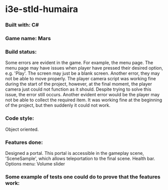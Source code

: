 # i3e-stld-humaira
### Built with: C#
### Game name: Mars
### Build status: 
Some errors are evident in the game. For example, the menu page. The menu page may have issues when player have pressed their desired option, e.g. 'Play'. The screen may just be a blank screen. Another error, they may not be able to move properly. The player camera script was working fine during the start of the project, however, at the final moment, the player camera just could not function as it should. Despite trying to solve this issue, the error still occurs. Another evident error would be the player may not be able to collect the required item. It was working fine at the beginning of the project, but then suddenly it could not work.
### Code style:
Object oriented.
### Features done:
Designed a portal. This portal is accessible in the gameplay scene, 'SceneSample', which allows teleportation to the final scene.
Health bar.
Options menu: Volume slider
### Some example of tests one could do to prove that the features work:
